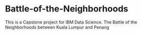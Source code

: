 # Battle-of-the-Neighborhoods
This is a Capstone project for IBM Data Science. The Battle of the Neighborhoods between Kuala Lumpur and Penang
